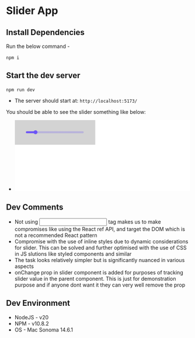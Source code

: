 # Slider App

## Install Dependencies
Run the below command -
```
npm i
```

## Start the dev server
```
npm run dev
```

- The server should start at: `http://localhost:5173/`

You should be able to see the slider something like below:

- ![Slider](/public/slider.png?raw=true)

## Dev Comments
- Not using <input> tag makes us to make compromises like using the React ref API, and target the DOM which is not a recommended React pattern
- Compromise with the use of inline styles due to dynamic considerations for slider. This can be solved and further optimised with the use of CSS in JS slutions like styled components and similar
- The task looks relatively simpler but is significantly nuanced in various aspects
- onChange prop in slider component is added for purposes of tracking slider value in the parent component. This is just for demonstration purpose and if anyone dont want it they can very well remove the prop

## Dev Environment
- NodeJS - v20
- NPM - v10.8.2
- OS - Mac Sonoma 14.6.1